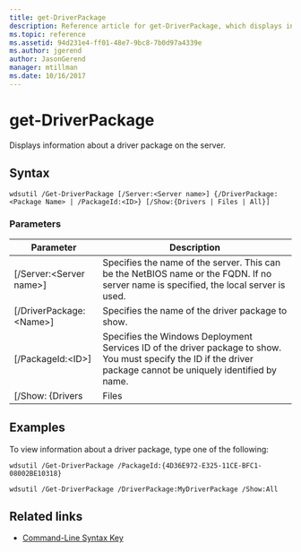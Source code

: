 ```yaml
---
title: get-DriverPackage
description: Reference article for get-DriverPackage, which displays information about a driver package on the server.
ms.topic: reference
ms.assetid: 94d231e4-ff01-48e7-9bc8-7b0d97a4339e
ms.author: jgerend
author: JasonGerend
manager: mtillman
ms.date: 10/16/2017
---
```


# get-DriverPackage

Displays information about a driver package on the server.

## Syntax

```
wdsutil /Get-DriverPackage [/Server:<Server name>] {/DriverPackage:<Package Name> | /PackageId:<ID>} [/Show:{Drivers | Files | All}]
```

### Parameters

|        Parameter         |                                                                           Description                                                                            |
|--------------------------|------------------------------------------------------------------------------------------------------------------------------------------------------------------|
| [/Server:\<Server name>] |              Specifies the name of the server. This can be the NetBIOS name or the FQDN. If no server name is specified, the local server is used.               |
| [/DriverPackage:\<Name>] |                                                        Specifies the name of the driver package to show.                                                         |
|    [/PackageId:\<ID>]    | Specifies the Windows Deployment Services ID of the driver package to show. You must specify the ID if the driver package cannot be uniquely identified by name. |
|     [/Show: {Drivers     |                                                                              Files                                                                               |

## Examples

To view information about a driver package, type one of the following:
```
wdsutil /Get-DriverPackage /PackageId:{4D36E972-E325-11CE-BFC1-08002BE10318}
```
```
wdsutil /Get-DriverPackage /DriverPackage:MyDriverPackage /Show:All
```

## Related links

- [Command-Line Syntax Key](command-line-syntax-key.md)